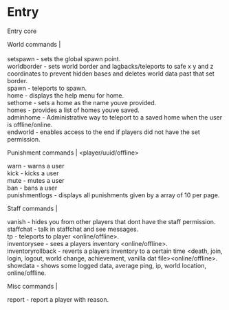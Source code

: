 # Entry
Entry core


World commands | <br>
<br>
setspawn - sets the global spawn point. <br>
worldborder - sets world border and lagbacks/teleports to safe x y and z coordinates to prevent hidden bases and deletes world data past that set border. <br>
spawn - teleports to spawn. <br>
home - displays the help menu for home. <br>
sethome - sets a home as the name youve provided. <br>
homes - provides a list of homes youve saved. <br>
adminhome - Administrative way to teleport to a saved home when the user is offline/online. <br>
endworld - enables access to the end if players did not have the set permission. <br>

Punishment commands | <player/uuid/offline> <time> <reason> <ip-sync> <br>

warn - warns a user <br>
kick - kicks a user <br>
mute - mutes a user <br>
ban - bans a user <br>
punishmentlogs - displays all punishments given by a array of 10 per page. 


Staff commands |

vanish - hides you from other players that dont have the staff permission. <br>
staffchat - talk in staffchat and see messages. <br>
tp - teleports to player <online/offline>. <br>
inventorysee - sees a players inventory <online/offline>. <br>
inventoryrollback - reverts a players inventory to a certain time <death, join, login, logout, world change, achievement, vanilla dat file><online/offline>. <br>
showdata - shows some logged data, average ping, ip, world location, online/offline. <br>

Misc commands | 

report - report a player with reason. <br>



